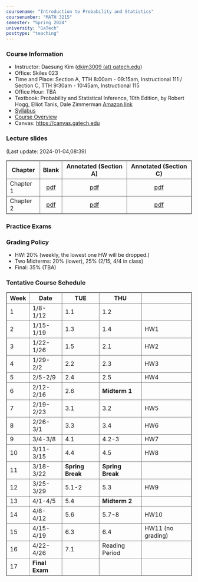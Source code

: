 ```yaml
---
coursename: "Introduction to Probability and Statistics"
coursenumber: "MATH 3215"
semester: "Spring 2024"
university: "GaTech"
posttype: "teaching"
---
```


### Course Information
- Instructor: Daesung Kim ([dkim3009 (at) gatech.edu](mailto:dkim3009@gatech.edu))
- Office: Skiles 023
- Time and Place: Section A, TTH 8:00am - 09:15am, Instructional 111 / Section C, TTH 9:30am - 10:45am, Instructional 115
- Office Hour: TBA
- Textbook: Probability and Statistical Inference, 10th Edition, by Robert Hogg, Elliot Tanis, Dale Zimmerman [Amazon link](https://www.amazon.com/Probability-Statistical-Inference-10th-Robert/dp/013518939X/ref=sr_1_1?crid=39JDK8C3NXWKO&keywords=Probability+and+Statistical+Inference&qid=1683810320&s=books&sprefix=probability+and+statistical+inference%2Cstripbooks%2C67&sr=1-1)
- [Syllabus](syllabus.pdf)
- [Course Overview](m3215-overview.pdf)
- Canvas: https://canvas.gatech.edu

### Lecture slides
(Last update: 2024-01-04,08:39)

| Chapter     | Blank                         | Annotated (Section A)     | Annotated (Section C)     |
| -           | :-:                           | :-:                       | :-:                       |
| Chapter 1   | [pdf](m3215-chap1-blank.pdf)  | [pdf](m3215-chap1-A.pdf)  | [pdf](m3215-chap1-C.pdf)  |
| Chapter 2   | [pdf](m3215-chap2-blank.pdf)  | [pdf](m3215-chap2-A.pdf)  | [pdf](m3215-chap2-C.pdf)  |

### Practice Exams


### Grading Policy

- HW: 20% (weekly, the lowest one HW will be dropped.)
- Two Midterms: 20% (lower), 25% (2/15, 4/4 in class)
- Final: 35% (TBA)

### Tentative Course Schedule
| Week | Date           | TUE              | THU              |                   |
| -    | -              | -                | -                | -                 |
| 1    | 1/8-1/12       | 1.1              | 1.2              |                   |
| 2    | 1/15-1/19      | 1.3              | 1.4              | HW1               |
| 3    | 1/22-1/26      | 1.5              | 2.1              | HW2               |
| 4    | 1/29-2/2       | 2.2              | 2.3              | HW3               |
| 5    | 2/5-2/9        | 2.4              | 2.5              | HW4               |
| 6    | 2/12-2/16      | 2.6              | **Midterm 1**    |                   |
| 7    | 2/19-2/23      | 3.1              | 3.2              | HW5               |
| 8    | 2/26-3/1       | 3.3              | 3.4              | HW6               |
| 9    | 3/4-3/8        | 4.1              | 4.2-3            | HW7               |
| 10   | 3/11-3/15      | 4.4              | 4.5              | HW8               |
| 11   | 3/18-3/22      | **Spring Break** | **Spring Break** |                   |
| 12   | 3/25-3/29      | 5.1-2            | 5.3              | HW9               |
| 13   | 4/1-4/5        | 5.4              | **Midterm 2**    |                   |
| 14   | 4/8-4/12       | 5.6              | 5.7-8            | HW10              |
| 15   | 4/15-4/19      | 6.3              | 6.4              | HW11 (no grading) |
| 16   | 4/22-4/26      | 7.1              | Reading Period   |                   |
| 17   | **Final Exam** |                  |                  |                   |


<style>
table, th, td {
  border: 1px solid #777;
  border-collapse: collapse;
}
</style>

